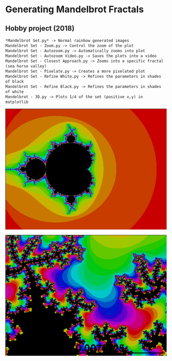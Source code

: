 # Generating Mandelbrot Fractals
## Hobby project (2018)
~~~
*Mandelbrot Set.py* -> Normal rainbow generated images
Mandelbrot Set - Zoom.py -> Control the zoom of the plot
Mandelbrot Set - Autozoom.py -> Automatically zooms into plot
Mandelbrot Set - Autozoom Video.py -> Saves the plots into a video
Mandelbrot Set - Closest Approach.py -> Zooms into a specific fractal (sea horse valley)
Mandelbrot Set - Pixelate.py -> Creates a more pixelated plot
Mandelbrot Set - Refine White.py -> Refines the parameters in shades of black
Mandelbrot Set - Refine Black.py -> Refines the parameters in shades of white
Mandelbrot - 3D.py -> Plots 1/4 of the set (positive x,y) in matplotlib
~~~

![image info](image0.png)

![image info](image8.png)
